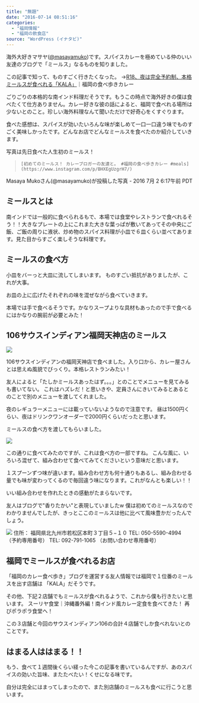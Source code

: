 ```yaml
---
title: "無題"
date: "2016-07-14 08:51:16"
categories:
  - "福岡情報"
  - "福岡の飲食店"
source: "WordPress (イナタビ)"
---
```


海外大好きマサヤ([@masayamuko](https://twitter.com/MasayaMuko))です。スパイスカレーを極めている仲のいい友達のブログで「ミールス」なるものを知りました。

この記事で知って、ものすごく行きたくなった。
→[R18、夜は完全予約制、本格ミールスが食べれる「KALA」](http://fukuoka-curry.secret.jp/2016/01/10/r18%E3%80%81%E5%A4%9C%E3%81%AF%E5%AE%8C%E5%85%A8%E4%BA%88%E7%B4%84%E5%88%B6%E3%80%81%E6%9C%AC%E6%A0%BC%E3%83%9F%E3%83%BC%E3%83%AB%E3%82%B9%E3%81%8C%E9%A3%9F%E3%81%B9%E3%82%8C%E3%82%8B%E3%80%8Ckala/)｜福岡の食べ歩きカレー

ごりごりの本格的な南インド料理だそうです。もうこの時点で海外好きの僕は食べたくて仕方ありません。カレー好きな彼の話によると、福岡で食べれる場所は少ないとのこと。珍しい海外料理なんて聞いただけで好奇心をくすぐります。

食べた感想は、スパイスが効いたいろんな味が楽しめて一口一口違う味でものすごく美味しかったです。どんなお店でどんなミールスを食べたのか紹介していきます。

写真は先日食べた人生初のミールス！

>     [初めてのミールス！ カレーブロガーの友達と。 #福岡の食べ歩きカレー #meals](https://www.instagram.com/p/BHXEgUzgrH7/)

 Masaya Mukoさん(@masayamuko)が投稿した写真 - 2016  7月 2 6:17午前 PDT

## ミールスとは

南インドでは一般的に食べられるもで、本場では食堂やレストランで食べれるそう！！大きなプレートの上にこれまた大きな葉っぱが敷いてあってその中央にご飯、ご飯の周りに液状、炒め物のスパイス料理が小皿で６皿くらい並べてあります。見た目からすごく楽しそうな料理です。

## ミールスの食べ方

小皿をバーっと大皿に流してしまいます。
ものすごい抵抗がありましたが、これが大事。

お皿の上に広げたそれぞれの味を混ぜながら食べていきます。

本場では手で食べるそうです。かなりスープよりな具材もあったので手で食べるにはかなりの腕前が必要とみた！

## 106サウスインディアン福岡天神店のミールス

![](https://masayamuko.com/wp/wp-content/uploads/2016/07/写真-2016-07-02-19-21-17.jpg)

106サウスインディアンの福岡天神店で食べました。入り口から、カレー屋さんとは思えぬ風貌でびっくり。本格レストランみたい！

友人によると「たしかミールスあったはず。。。」とのことでメニューを見てみるも書いてない。
これはハズレだ！と思いきや、定員さんにきいてみるとあるとのことで別のメニューを渡してくれました。

夜のレギュラーメニューには載っていないようなので注意です。
昼は1500円くらい、夜はドリンクワンオーダーで2000円くらいだったと思います。

ミールスの食べ方を渡してもらいました。

![](https://masayamuko.com/wp/wp-content/uploads/2016/07/写真-2016-07-02-19-51-10.jpg)

この通りに食べてみたのですが、これは食べ方の一部ですね。
こんな風に、いろいろ混ぜて、組み合わせて食べてみてくださいという意味だと思います。

１スプーンずつ味が違います。組み合わせ方も何十通りもあるし、組み合わせる量でも味が変わってくるので毎回違う味になります。これがなんとも楽しい！！

いい組み合わせを作れたときの感動がたまらないです。

友人はブログで"香りたかい"と表現していましたw
僕は初めてのミールスなのでわかりませんでしたが、きっとここのミールスは他に比べて風味豊かだったんでしょう。

![](https://masayamuko.com/wp/wp-content/uploads/2016/07/jmqssbBB.jpg)
住所： 福岡県北九州市若松区本町３丁目５−１０
TEL: 050-5590-4994 （予約専用番号）
TEL: 092-791-1065 （お問い合わせ専用番号）

## 福岡でミールスが食べれるお店

「福岡のカレー食べ歩き」ブログを運営する友人情報では福岡で１位番のミールスを出す店舗は
「KALA」だそうです。

その他、下記２店舗でもミールスが食べれるようで、これから僕も行きたいと思います。
スーリヤ食堂｜沖縄番外編！南インド風カレー定食を食べてきた！
再びポラポラ食堂へ！

この３店舗と今回のサウスインディアン106の合計４店舗でしか食べれないとのことです。

## はまる人ははまる！！

もう、食べて１週間後くらい経った今この記事を書いているんですが、あのスパイスの効いた旨味、またたべたい！くせになる味です。

自分は完全にはまってしまったので、また別店舗のミールスも食べに行こうと思います。